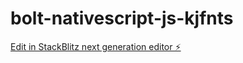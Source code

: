 # bolt-nativescript-js-kjfnts

[Edit in StackBlitz next generation editor ⚡️](https://stackblitz.com/~/github.com/Sifterrr/bolt-nativescript-js-kjfnts)